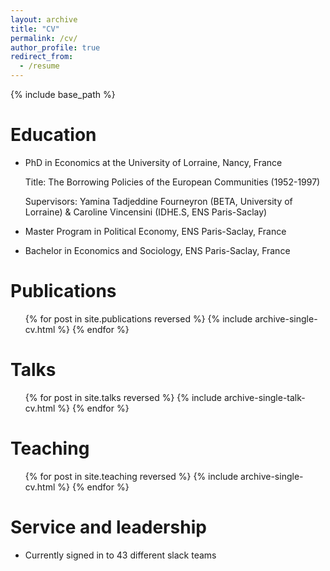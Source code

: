 ```yaml
---
layout: archive
title: "CV"
permalink: /cv/
author_profile: true
redirect_from:
  - /resume
---
```


{% include base_path %}

Education
======
* PhD in Economics at the University of Lorraine, Nancy, France
  
  Title: The Borrowing Policies of the European Communities (1952-1997)

  Supervisors: Yamina Tadjeddine Fourneyron (BETA, University of Lorraine) & Caroline Vincensini (IDHE.S, ENS Paris-Saclay)
* Master Program in Political Economy, ENS Paris-Saclay, France
* Bachelor in Economics and Sociology, ENS Paris-Saclay, France


Publications
======
  <ul>{% for post in site.publications reversed %}
    {% include archive-single-cv.html %}
  {% endfor %}</ul>
  
Talks
======
  <ul>{% for post in site.talks reversed %}
    {% include archive-single-talk-cv.html  %}
  {% endfor %}</ul>
  
Teaching
======
  <ul>{% for post in site.teaching reversed %}
    {% include archive-single-cv.html %}
  {% endfor %}</ul>
  
Service and leadership
======
* Currently signed in to 43 different slack teams
